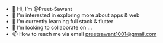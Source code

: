 - 👋 Hi, I’m @Preet-Sawant
- 👀 I’m interested in exploring more about apps & web
- 🌱 I’m currently learning full stack & flutter
- 💞️ I’m looking to collaborate on ...
- 📫 How to reach me via email preetsawant1001@gmail.com

<!---
Preet-Sawant/Preet-Sawant is a ✨ special ✨ repository because its `README.md` (this file) appears on your GitHub profile.
You can click the Preview link to take a look at your changes.
--->
